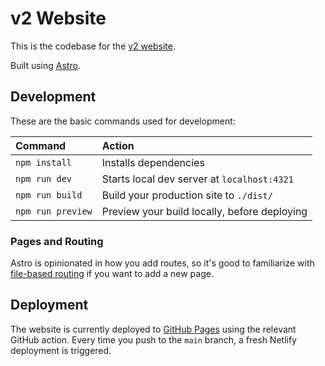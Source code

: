 # v2 Website

This is the codebase for the [v2 website](https://v2editor.com/).

Built using [Astro](https://astro.build/).

## Development

These are the basic commands used for development:

| Command           | Action                                       |
| :---------------- | :------------------------------------------- |
| `npm install`     | Installs dependencies                        |
| `npm run dev`     | Starts local dev server at `localhost:4321`  |
| `npm run build`   | Build your production site to `./dist/`      |
| `npm run preview` | Preview your build locally, before deploying |

### Pages and Routing

Astro is opinionated in how you add routes, so it's good to familiarize with [file-based routing](https://docs.astro.build/en/guides/routing/) if you want to add a new page.

## Deployment

The website is currently deployed to [GitHub Pages](https://docs.github.com/en/pages) using the relevant GitHub action. Every time you push to the `main` branch, a fresh Netlify deployment is triggered.
